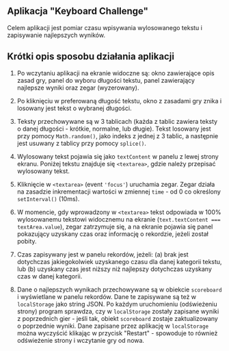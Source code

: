 ## Aplikacja "Keyboard Challenge"

Celem aplikacji jest pomiar czasu wpisywania wylosowanego tekstu i zapisywanie najlepszych wyników. 

## Krótki opis sposobu działania aplikacji 

1. Po wczytaniu aplikacji na ekranie widoczne są: okno zawierające opis zasad gry, panel do wyboru długości tekstu, panel zawierający najlepsze wyniki oraz zegar (wyzerowany).

1. Po kliknięciu w preferowaną długość tekstu, okno z zasadami gry znika i losowany jest tekst o wybranej długości. 

1. Teksty przechowywane są w 3 tablicach (każda z tablic zawiera teksty o danej długości - krótkie, normalne, lub długie). Tekst losowany jest przy pomocy `Math.random()`, jako indeks z jednej z 3 tablic, a następnie jest usuwany z tablicy przy pomocy `splice()`. 

1. Wylosowany tekst pojawia się jako `textContent` w panelu z lewej strony ekranu. Poniżej tekstu znajduje się `<textarea>`, gdzie należy przepisać wylosowany tekst. 

1. Kliknięcie w `<textarea>` (event `'focus'`) uruchamia zegar. Zegar działa na zasadzie inkrementacji wartości w zmiennej `time` - od 0 co określony `setInterval()` (10ms).

1. W momencie, gdy wprowadzony w `<textarea>` tekst odpowiada w 100% wylosowanemu tekstowi widocznemu na ekranie (`text.textContent === textArea.value`), zegar zatrzymuje się, a na ekranie pojawia się panel pokazujący uzyskany czas oraz informację o rekordzie, jeżeli został pobity. 

1. Czas zapisywany jest w panelu rekordów, jeżeli: (a) brak jest dotychczas jakiegokolwiek uzyskanego czasu dla danej kategorii tekstu, lub (b) uzyskany czas jest niższy niż najlepszy dotychczas uzyskany czas w danej kategorii.

1. Dane o najlepszych wynikach przechowywane są w obiekcie `scoreboard` i wyświetlane w panelu rekordów. Dane te zapisywane są też w `localStorage` jako string JSON. Po każdym uruchomieniu (odświeżeniu strony) program sprawdza, czy w `localStorage` zostały zapisane wyniki z poprzednich gier - jeśli tak, obiekt `scoreboard` zostaje zaktualizowany o poprzednie wyniki. Dane zapisane przez aplikację w `localStorage` można wyczyścić klikając w przycisk "Restart" - spowoduje to również odświeżenie strony i wczytanie gry od nowa.